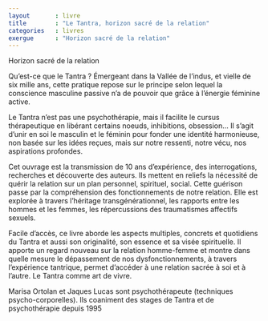 ```yaml
---
layout       : livre
title        : "Le Tantra, horizon sacré de la relation"
categories   : livres
exergue      : "Horizon sacré de la relation"
---
```


Horizon sacré de la relation

Qu’est-ce que le Tantra ? Émergeant dans la Vallée de l’indus, et vielle de six mille ans, cette pratique repose sur le principe selon lequel la conscience masculine passive n’a de pouvoir que grâce à l’énergie féminine active.

Le Tantra n’est pas une psychothérapie, mais il facilite le cursus thérapeutique en libérant certains noeuds, inhibitions, obsession... Il s’agit d’unir en soi le masculin et le féminin pour fonder une identité harmonieuse, non basée sur les idées reçues, mais sur notre ressenti, notre vécu, nos aspirations profondes.

Cet ouvrage est la transmission de 10 ans d’expérience, des interrogations, recherches et découverte des auteurs. Ils mettent en reliefs la nécessité de quérir la relation sur un plan personnel, spirituel, social. Cette guérison passe par la compréhension des fonctionnements de notre relation. Elle est explorée à travers l’héritage transgénérationnel, les rapports entre les hommes et les femmes, les répercussions des traumatismes affectifs sexuels.

Facile d’accès, ce livre aborde les aspects multiples, concrets et quotidiens du Tantra et aussi son originalité, son essence et sa visée spirituelle. Il apporte un regard nouveau sur la relation homme-femme et montre dans quelle mesure le dépassement de nos dysfonctionnements, à travers l’expérience tantrique, permet d’accéder à une relation sacrée à soi et à l’autre.
Le Tantra comme art de vivre.

Marisa Ortolan et Jaques Lucas sont psychothérapeute (techniques psycho-corporelles). Ils coaniment des stages de Tantra et de psychothérapie depuis 1995
